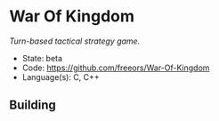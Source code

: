# War Of Kingdom

_Turn-based tactical strategy game._

- State: beta
- Code: https://github.com/freeors/War-Of-Kingdom
- Language(s): C, C++

## Building

